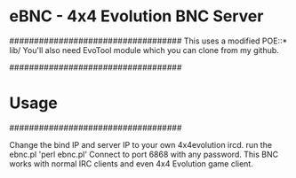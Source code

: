 # eBNC - 4x4 Evolution BNC Server #
###################################
This uses a modified POE::* lib/ 
You'll also need EvoTool module which you can clone from my github.


###################################
# Usage 			  #
###################################

Change the bind IP and server IP to your own 4x4evolution ircd.
run the ebnc.pl 'perl ebnc.pl' Connect to port 6868 with any password.
This BNC works with normal IRC clients and even 4x4 Evolution game client.

